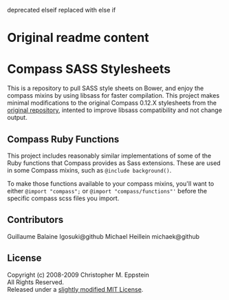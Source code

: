 <!-- [![Build Status](https://travis-ci.org/Igosuki/compass-mixins.svg?branch=master)](https://travis-ci.org/Igosuki/compass-mixins) -->


deprecated elseif replaced with else if

# Original readme content


# Compass SASS Stylesheets

This is a repository to pull SASS style sheets on Bower, and enjoy the compass mixins by using libsass for faster compilation. This project makes minimal modifications to the original Compass 0.12.X stylesheets from the [original repository](https://github.com/Compass/compass/blob/f9e8b54f41ee349f53413d36785b0f979881e6e3/frameworks/compass/stylesheets), intented to improve libsass compatibility and not change output.

## Compass Ruby Functions

This project includes reasonably similar implementations of some of the Ruby functions that Compass provides as Sass extensions. These are used in some Compass mixins, such as `@include background()`.

To make those functions available to your compass mixins, you'll want to either `@import "compass";` or `@import "compass/functions"'` before the specific compass scss files you import.

## Contributors
Guillaume Balaine Igosuki@github
Michael Heillein michaek@github

## License
Copyright (c) 2008-2009 Christopher M. Eppstein<br>
All Rights Reserved.<br>
Released under a [slightly modified MIT License](https://github.com/Compass/compass/blob/stable/LICENSE.markdown).

